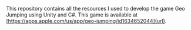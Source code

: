 This repository contains all the resources I used to develop the game Geo Jumping using Unity and C#. This game is available at [https://apps.apple.com/us/app/geo-jumping/id1634652044](url).
